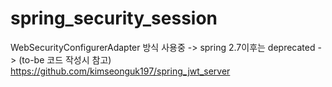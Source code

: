 # spring_security_session
WebSecurityConfigurerAdapter 방식 사용중 -> spring 2.7이후는 deprecated -> (to-be 코드 작성시 참고) https://github.com/kimseonguk197/spring_jwt_server
